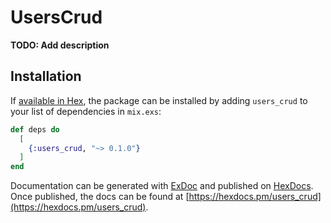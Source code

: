 # UsersCrud

**TODO: Add description**

## Installation

If [available in Hex](https://hex.pm/docs/publish), the package can be installed
by adding `users_crud` to your list of dependencies in `mix.exs`:

```elixir
def deps do
  [
    {:users_crud, "~> 0.1.0"}
  ]
end
```

Documentation can be generated with [ExDoc](https://github.com/elixir-lang/ex_doc)
and published on [HexDocs](https://hexdocs.pm). Once published, the docs can
be found at [https://hexdocs.pm/users_crud](https://hexdocs.pm/users_crud).

